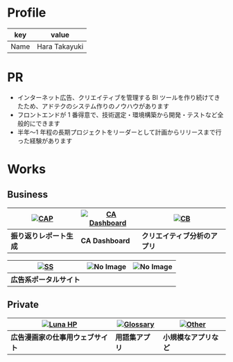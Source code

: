 # Profile

| key  | value         |
| ---- | ------------- |
| Name | Hara Takayuki |

# PR

- インターネット広告、クリエイティブを管理する BI ツールを作り続けてきたため、アドテクのシステム作りのノウハウがあります
- フロントエンドが 1 番得意で、技術選定・環境構築から開発・テストなど全般的にできます
- 半年〜1 年程の長期プロジェクトをリーダーとして計画からリリースまで行った経験があります

# Works

## Business

| [![CAP](/works/private.png '振り返りレポート生成')](/cap/) | [![CA Dashboard](/works/ca-dashboard.png 'CA Dashboard')](/cad/) | [![CB](/works/private.png 'クリエイティブ分析のアプリ')](/cb/) |
| ---------------------------------------------------------- | ---------------------------------------------------------------- | -------------------------------------------------------------- |
| **振り返りレポート生成**                                   | **CA Dashboard**                                                 | **クリエイティブ分析のアプリ**                                 |

| [![SS](/works/private.png '広告系ポータルサイト')](/ss/) | ![No Image](/works/no-image.png 'No Image') | ![No Image](/works/no-image.png 'No Image') |
| -------------------------------------------------------- | ------------------------------------------- | ------------------------------------------- |
| **広告系ポータルサイト**                                 |                                             |                                             |

## Private

| [![Luna HP](/works/luna-hp.png '広告漫画家の仕事用ウェブサイト')](/luna-hp/) | [![Glossary](/works/glossary.png '用語集アプリ')](/glossary/) | [![Other](/works/other.png '小規模なアプリなど')](/other/) |
| ---------------------------------------------------------------------------- | ------------------------------------------------------------- | ---------------------------------------------------------- |
| **広告漫画家の仕事用ウェブサイト**                                           | **用語集アプリ**                                              | **小規模なアプリなど**                                     |

